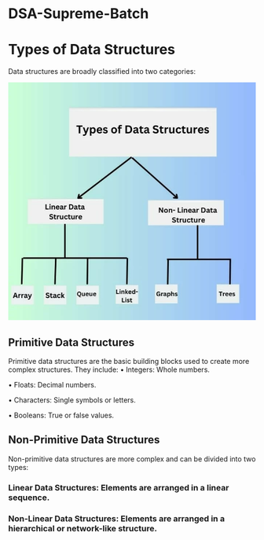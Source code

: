 # DSA-Supreme-Batch
# Types of Data Structures
Data structures are broadly classified into two categories:

![alt text](image.png)
  
## Primitive Data Structures
Primitive data structures are the basic building blocks used to create more complex structures. They include:
•	Integers: Whole numbers.
 
•	Floats: Decimal numbers.
 
•	Characters: Single symbols or letters.
 
•	Booleans: True or false values.

## Non-Primitive Data Structures
Non-primitive data structures are more complex and can be divided into two types:

###	Linear Data Structures: Elements are arranged in a linear sequence.
 
### Non-Linear Data Structures: Elements are arranged in a hierarchical or network-like structure.
